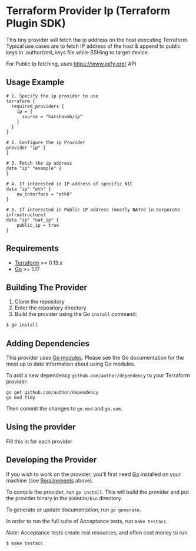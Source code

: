 # Terraform Provider Ip (Terraform Plugin SDK)

This tiny provider will fetch the ip address on the host executing Terraform. Typical use cases are to fetch IP address of the host & append to public keys in .authorized_keys file while SSHing to target device.

For Public Ip fetching, uses https://www.ipify.org/ API

## Usage Example
```hcl
# 1. Specify the ip provider to use
terraform {
  required_providers {
    ip = {
      source = "harshavmb/ip"      
    }
  }
}

# 2. Configure the ip Provider
provider "ip" {  
}

# 3. Fetch the ip address
data "ip" "example" {  
}

# 4. If interested in IP address of specific NIC
data "ip" "eth" {  
    nw_interface = "eth0"
}

# 5. If interested in Public IP address (mostly NATed in Corporate infrastructure)
data "ip" "nat_ip" {  
    public_ip = true
}
```


## Requirements

-	[Terraform](https://www.terraform.io/downloads.html) >= 0.13.x
-	[Go](https://golang.org/doc/install) >= 1.17

## Building The Provider

1. Clone the repository
1. Enter the repository directory
1. Build the provider using the Go `install` command: 
```sh
$ go install
```

## Adding Dependencies

This provider uses [Go modules](https://github.com/golang/go/wiki/Modules).
Please see the Go documentation for the most up to date information about using Go modules.

To add a new dependency `github.com/author/dependency` to your Terraform provider:

```
go get github.com/author/dependency
go mod tidy
```

Then commit the changes to `go.mod` and `go.sum`.

## Using the provider

Fill this in for each provider

## Developing the Provider

If you wish to work on the provider, you'll first need [Go](http://www.golang.org) installed on your machine (see [Requirements](#requirements) above).

To compile the provider, run `go install`. This will build the provider and put the provider binary in the `$GOPATH/bin` directory.

To generate or update documentation, run `go generate`.

In order to run the full suite of Acceptance tests, run `make testacc`.

*Note:* Acceptance tests create real resources, and often cost money to run.

```sh
$ make testacc
```